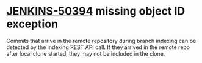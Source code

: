 # [JENKINS-50394](https://issues.jenkins.io/browse/JENKINS-50394) missing object ID exception

Commits that arrive in the remote repository during branch indexing can be detected by the indexing REST API call.
If they arrived in the remote repo after local clone started, they may not be included in the clone.
